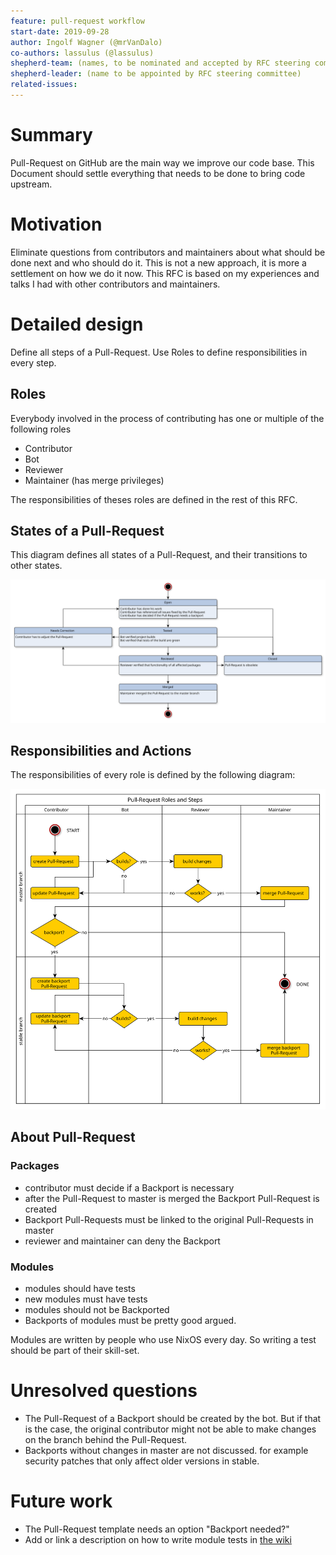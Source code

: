 ```yaml
---
feature: pull-request workflow
start-date: 2019-09-28
author: Ingolf Wagner (@mrVanDalo)
co-authors: lassulus (@lassulus)
shepherd-team: (names, to be nominated and accepted by RFC steering committee)
shepherd-leader: (name to be appointed by RFC steering committee)
related-issues: 
---
```


# Summary
[summary]: #summary

Pull-Request on GitHub are the main way we improve our code base.
This Document should settle everything that needs to be done to bring code upstream.

# Motivation
[motivation]: #motivation

Eliminate questions from contributors and maintainers
about what should be done next and who should do it.
This is not a new approach, it is more a settlement
on how we do it now.
This RFC is based on my experiences and talks I had
with other contributors and maintainers.

# Detailed design
[design]: #detailed-design

Define all steps of a Pull-Request.
Use Roles to define responsibilities in every step.

## Roles
[roles]: #roles

Everybody involved in the process of contributing has one or multiple
of the following roles

* Contributor
* Bot
* Reviewer
* Maintainer (has merge privileges)

The responsibilities of theses roles are defined in the rest of this RFC.

## States of a Pull-Request
[state]:#states

This diagram defines all states of a Pull-Request,
and their transitions to other states.

![pull-request state](0053-pull-request-workflow/pull-request-states.svg)

## Responsibilities and Actions
[responsibilities]:#responsibilities

The responsibilities of every role is defined by the following diagram:

![pull-request activity](0053-pull-request-workflow/pull-request-roles.svg)

## About Pull-Request

### Packages

* contributor must decide if a Backport is necessary
* after the Pull-Request to master is merged the Backport Pull-Request is created
* Backport Pull-Requests must be linked to the original Pull-Requests in master
* reviewer and maintainer can deny the Backport

### Modules

* modules should have tests
* new modules must have tests
* modules should not be Backported
* Backports of modules must be pretty good argued.

Modules are written by people who use NixOS every day.
So writing a test should be part of their skill-set.

# Unresolved questions
[unresolved]: #unresolved-questions

* The Pull-Request of a Backport should be created by the bot.
  But if that is the case, the original contributor might not be able
  to make changes on the branch behind the Pull-Request.
* Backports without changes in master are not discussed.
  for example security patches that only affect older versions in stable.

# Future work
[future]: #future-work

* The Pull-Request template needs an option "Backport needed?"
* Add or link a description on how to write module tests in [the wiki](https://nixos.wiki/wiki/NixOS_Modules)
